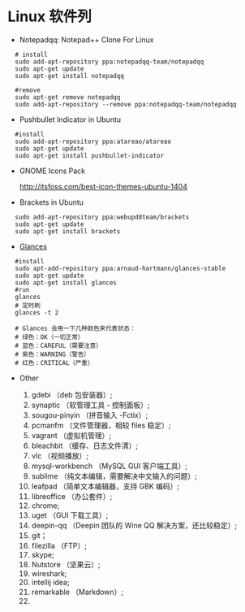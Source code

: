 # Linux 软件列

- Notepadqq: Notepad++ Clone For Linux

```shell
  # install
  sudo add-apt-repository ppa:notepadqq-team/notepadqq
  sudo apt-get update
  sudo apt-get install notepadqq
  
  #remove
  sudo apt-get remove notepadqq
  sudo add-apt-repository --remove ppa:notepadqq-team/notepadqq
```

- Pushbullet Indicator in Ubuntu

```shell
  #install 
  sudo add-apt-repository ppa:atareao/atareao
  sudo apt-get update
  sudo apt-get install pushbullet-indicator
```

- GNOME Icons Pack

  http://itsfoss.com/best-icon-themes-ubuntu-1404

- Brackets in Ubuntu

```shell
  sudo add-apt-repository ppa:webupd8team/brackets
  sudo apt-get update
  sudo apt-get install brackets
```

- [Glances](https://github.com/nicolargo/glances/)

```shell
  #install
  sudo apt-add-repository ppa:arnaud-hartmann/glances-stable
  sudo apt-get update
  sudo apt-get install glances
  #run
  glances
  # 定时刷
  glances -t 2
  
  # Glances 会用一下几种颜色来代表状态：
  # 绿色：OK（一切正常）
  # 蓝色：CAREFUL（需要注意）
  # 紫色：WARNING（警告）
  # 红色：CRITICAL（严重）
```

- Other

  1. gdebi （deb 包安装器）;
  2. synaptic （软管理工具 - 控制面板）;
  3. sougou-pinyin （拼音输入 -Fctix）;
  4. pcmanfm （文件管理器，相较 files 稳定）;
  5. vagrant （虚拟机管理）;
  6. bleachbit （缓存、日志文件清）;
  7. vlc （视频播放）;
  8. mysql-workbench （MySQL GUI 客户端工具）;
  9. sublime （纯文本编辑，需要解决中文输入的问题）;
  10. leafpad （简单文本编辑器，支持 GBK 编码）;
  11. libreoffice （办公套件）;
  12. chrome;
  13. uget （GUI 下载工具）;
  14. deepin-qq （Deepin 团队的 Wine QQ 解决方案，还比较稳定）;
  15. git；
  16. filezilla （FTP）;
  17. skype;
  18. Nutstore （坚果云）;
  19. wireshark;
  20. intellij idea;
  21. remarkable （Markdown）;
  19. 
